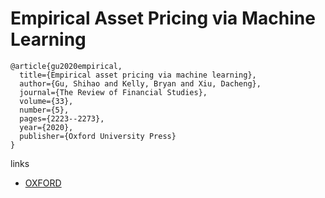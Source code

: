 # Empirical Asset Pricing via Machine Learning
```
@article{gu2020empirical,
  title={Empirical asset pricing via machine learning},
  author={Gu, Shihao and Kelly, Bryan and Xiu, Dacheng},
  journal={The Review of Financial Studies},
  volume={33},
  number={5},
  pages={2223--2273},
  year={2020},
  publisher={Oxford University Press}
}
```

links
- [OXFORD](https://academic.oup.com/rfs/article/33/5/2223/5758276)

